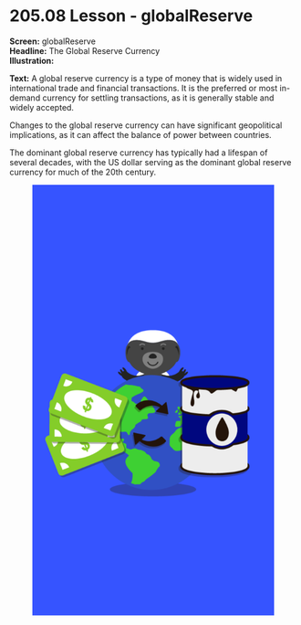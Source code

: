 # 205.08 Lesson - globalReserve

**Screen:** globalReserve\
**Headline:** The Global Reserve Currency\
**Illustration:**

**Text:** A global reserve currency is a type of money that is widely used in international trade and financial transactions. It is the preferred or most in-demand currency for settling transactions, as it is generally stable and widely accepted.&#x20;

Changes to the global reserve currency can have significant geopolitical implications, as it can affect the balance of power between countries.&#x20;

The dominant global reserve currency has typically had a lifespan of several decades, with the US dollar serving as the dominant global reserve currency for much of the 20th century.

<figure><img src="../.gitbook/assets/205-08.png" alt=""><figcaption></figcaption></figure>
